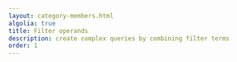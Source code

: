 ```yaml
---
layout: category-members.html
algolia: true
title: Filter operands
description: create complex queries by combining filter terms
order: 1
---
```

